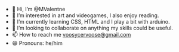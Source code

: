 - 👋 Hi, I’m @MValentne
- 👀 I’m interested in art and videogames, I also enjoy reading.
- 🌱 I’m currently learning CSS, HTML and I play a bit with arduino.
- 💞️ I’m looking to collaborate on anything my skills could be useful.
- 📫 How to reach me voosycervoose@gmail.com
- 😄 Pronouns: he/him

<!---
MValentne/MValentne is a ✨ special ✨ repository because its `README.md` (this file) appears on your GitHub profile.
You can click the Preview link to take a look at your changes.
--->

